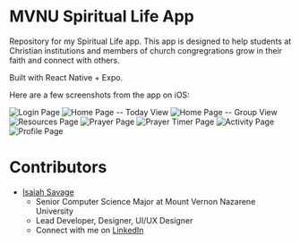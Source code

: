 # MVNU Spiritual Life App

Repository for my Spiritual Life app. This app is designed to help students at Christian institutions and members of church congregrations grow in their faith and connect with others.

Built with React Native + Expo.

Here are a few screenshots from the app on iOS:

![Login Page](/docs/screenshots/login.jpeg)
![Home Page -- Today View](/docs/screenshots/today.jpeg)
![Home Page -- Group View](/docs/screenshots/group.jpeg)
![Resources Page](/docs/screenshots/resources.jpeg)
![Prayer Page](/docs/screenshots/prayer.jpeg)
![Prayer Timer Page](/docs/screenshots/prayer_timer.jpeg)
![Activity Page](/docs/screenshots/activity.jpeg)
![Profile Page](/docs/screenshots/profile.jpeg)

# Contributors

- [Isaiah Savage](https://github.com/IsaiahSavage/)
  - Senior Computer Science Major at Mount Vernon Nazarene University
  - Lead Developer, Designer, UI/UX Designer
  - Connect with me on [LinkedIn](https://www.linkedin.com/in/isaiah-savage/)
